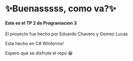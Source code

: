 <h1>✨Buenasssss, como va?✨</h1>
<h4>Este es el TP 2 de Programacion 3</h4>
<p>El proyecto fue hecho por Eduardo Chavero y Gomez Lucas</p>
<p>Esta hecho en C# Winforms!</p>
<p>Espero que se disfrute el repo 😁</p>
